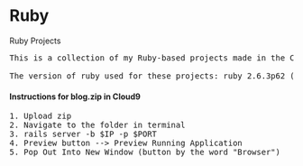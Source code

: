 # Ruby
Ruby Projects

<pre>
This is a collection of my Ruby-based projects made in the Cloud9 ide. The blog.zip file utilizes Ruby on Rails to make the webpage.

The version of ruby used for these projects: ruby 2.6.3p62 (2019-04-16 revision 67580) [x86_64-linux]
</pre>

#### Instructions for blog.zip in Cloud9

<pre>
1. Upload zip
2. Navigate to the folder in terminal
3. rails server -b $IP -p $PORT
4. Preview button --> Preview Running Application
5. Pop Out Into New Window (button by the word "Browser")
</pre>
